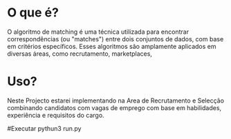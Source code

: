 # O que é?
O algoritmo de matching é uma técnica utilizada para encontrar correspondências (ou "matches") entre dois conjuntos de dados, com base em critérios específicos. Esses algoritmos são amplamente aplicados em diversas áreas, como recrutamento, marketplaces,

# Uso?
Neste Projecto estarei implementando na Area de Recrutamento e Selecção combinando candidatos com vagas de emprego com base em habilidades, experiência e requisitos do cargo. 

#Executar
pythun3 run.py
